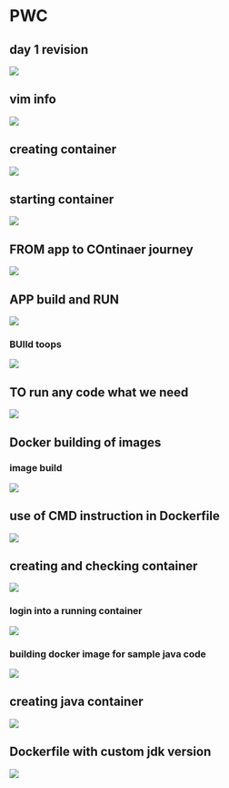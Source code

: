 # PWC

## day 1 revision 

<img src="day1rev.png">

## vim info 

<img src="vim.png">

## creating container 

<img src="create.png">

## starting container 

<img src="start.png">

## FROM app to COntinaer journey 

<img src="app2cont.png">

## APP build and RUN 

<img src="appbr.png">

### BUIld toops 

<img src="build.png">

## TO run any code what we need 

<img src="need.png">

## Docker building of images 

### image build 

<img src="shellb.png">

## use of CMD instruction in Dockerfile 

<img src="cmdd.png">

## creating and checking container

<img src="ck.png">

### login into a running container 

<img src="exec.png">

### building docker image for  sample java code

<img src="java.png">

## creating java container 

<img src="javac.png">

## Dockerfile with custom jdk version 

<img src="jdkc.png">




